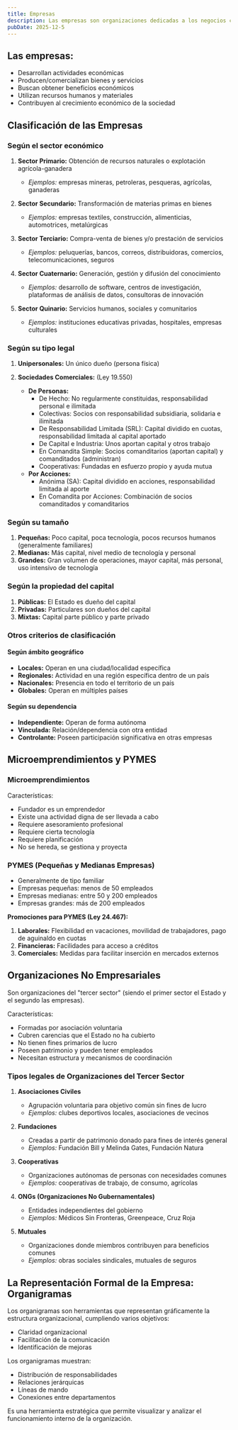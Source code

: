 ```yaml
---
title: Empresas
description: Las empresas son organizaciones dedicadas a los negocios con fines de lucro. Son unidades de producción que coordinan factores productivos para crear bienes o prestar servicios que satisfacen necesidades humanas y de otras empresas.
pubDate: 2025-12-5
---
```


## Las empresas:

- Desarrollan actividades económicas
- Producen/comercializan bienes y servicios
- Buscan obtener beneficios económicos
- Utilizan recursos humanos y materiales
- Contribuyen al crecimiento económico de la sociedad

## Clasificación de las Empresas

### Según el sector económico

1. **Sector Primario:** Obtención de recursos naturales o explotación agrícola-ganadera

   - _Ejemplos:_ empresas mineras, petroleras, pesqueras, agrícolas, ganaderas

2. **Sector Secundario:** Transformación de materias primas en bienes

   - _Ejemplos:_ empresas textiles, construcción, alimenticias, automotrices, metalúrgicas

3. **Sector Terciario:** Compra-venta de bienes y/o prestación de servicios

   - _Ejemplos:_ peluquerías, bancos, correos, distribuidoras, comercios, telecomunicaciones, seguros

4. **Sector Cuaternario:** Generación, gestión y difusión del conocimiento

   - _Ejemplos:_ desarrollo de software, centros de investigación, plataformas de análisis de datos, consultoras de innovación

5. **Sector Quinario:** Servicios humanos, sociales y comunitarios

   - _Ejemplos:_ instituciones educativas privadas, hospitales, empresas culturales

### Según su tipo legal

1. **Unipersonales:** Un único dueño (persona física)
2. **Sociedades Comerciales:** (Ley 19.550)

   - **De Personas:**
     - De Hecho: No regularmente constituidas, responsabilidad personal e ilimitada
     - Colectivas: Socios con responsabilidad subsidiaria, solidaria e ilimitada
     - De Responsabilidad Limitada (SRL): Capital dividido en cuotas, responsabilidad limitada al capital aportado
     - De Capital e Industria: Unos aportan capital y otros trabajo
     - En Comandita Simple: Socios comanditarios (aportan capital) y comanditados (administran)
     - Cooperativas: Fundadas en esfuerzo propio y ayuda mutua
   - **Por Acciones:**
     - Anónima (SA): Capital dividido en acciones, responsabilidad limitada al aporte
     - En Comandita por Acciones: Combinación de socios comanditados y comanditarios

### Según su tamaño

1. **Pequeñas:** Poco capital, poca tecnología, pocos recursos humanos (generalmente familiares)
2. **Medianas:** Más capital, nivel medio de tecnología y personal
3. **Grandes:** Gran volumen de operaciones, mayor capital, más personal, uso intensivo de tecnología

### Según la propiedad del capital

1. **Públicas:** El Estado es dueño del capital
2. **Privadas:** Particulares son dueños del capital
3. **Mixtas:** Capital parte público y parte privado

### Otros criterios de clasificación

#### Según ámbito geográfico

- **Locales:** Operan en una ciudad/localidad específica
- **Regionales:** Actividad en una región específica dentro de un país
- **Nacionales:** Presencia en todo el territorio de un país
- **Globales:** Operan en múltiples países

#### Según su dependencia

- **Independiente:** Operan de forma autónoma
- **Vinculada:** Relación/dependencia con otra entidad
- **Controlante:** Poseen participación significativa en otras empresas

## Microemprendimientos y PYMES

### Microemprendimientos

Características:

- Fundador es un emprendedor
- Existe una actividad digna de ser llevada a cabo
- Requiere asesoramiento profesional
- Requiere cierta tecnología
- Requiere planificación
- No se hereda, se gestiona y proyecta

### PYMES (Pequeñas y Medianas Empresas)

- Generalmente de tipo familiar
- Empresas pequeñas: menos de 50 empleados
- Empresas medianas: entre 50 y 200 empleados
- Empresas grandes: más de 200 empleados

**Promociones para PYMES (Ley 24.467):**

1. **Laborales:** Flexibilidad en vacaciones, movilidad de trabajadores, pago de aguinaldo en cuotas
2. **Financieras:** Facilidades para acceso a créditos
3. **Comerciales:** Medidas para facilitar inserción en mercados externos

## Organizaciones No Empresariales

Son organizaciones del "tercer sector" (siendo el primer sector el Estado y el segundo las empresas).

Características:

- Formadas por asociación voluntaria
- Cubren carencias que el Estado no ha cubierto
- No tienen fines primarios de lucro
- Poseen patrimonio y pueden tener empleados
- Necesitan estructura y mecanismos de coordinación

### Tipos legales de Organizaciones del Tercer Sector

1. **Asociaciones Civiles**

   - Agrupación voluntaria para objetivo común sin fines de lucro
   - _Ejemplos:_ clubes deportivos locales, asociaciones de vecinos

2. **Fundaciones**

   - Creadas a partir de patrimonio donado para fines de interés general
   - _Ejemplos:_ Fundación Bill y Melinda Gates, Fundación Natura

3. **Cooperativas**

   - Organizaciones autónomas de personas con necesidades comunes
   - _Ejemplos:_ cooperativas de trabajo, de consumo, agrícolas

4. **ONGs (Organizaciones No Gubernamentales)**

   - Entidades independientes del gobierno
   - _Ejemplos:_ Médicos Sin Fronteras, Greenpeace, Cruz Roja

5. **Mutuales**

   - Organizaciones donde miembros contribuyen para beneficios comunes
   - _Ejemplos:_ obras sociales sindicales, mutuales de seguros

## La Representación Formal de la Empresa: Organigramas

Los organigramas son herramientas que representan gráficamente la estructura organizacional, cumpliendo varios objetivos:

- Claridad organizacional
- Facilitación de la comunicación
- Identificación de mejoras

Los organigramas muestran:

- Distribución de responsabilidades
- Relaciones jerárquicas
- Líneas de mando
- Conexiones entre departamentos

Es una herramienta estratégica que permite visualizar y analizar el funcionamiento interno de la organización.
